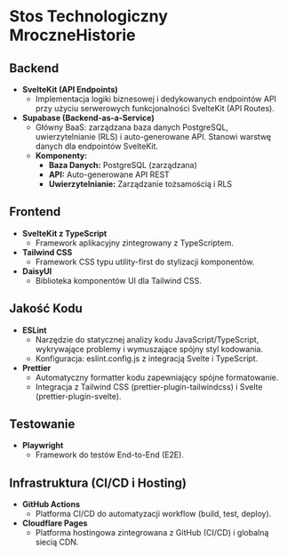 # Stos Technologiczny MroczneHistorie

## Backend

- **SvelteKit (API Endpoints)**
  - Implementacja logiki biznesowej i dedykowanych endpointów API przy użyciu serwerowych funkcjonalności SvelteKit (API Routes).
- **Supabase (Backend-as-a-Service)**
  - Główny BaaS: zarządzana baza danych PostgreSQL, uwierzytelnianie (RLS) i auto-generowane API. Stanowi warstwę danych dla endpointów SvelteKit.
  - **Komponenty:**
    - **Baza Danych:** PostgreSQL (zarządzana)
    - **API:** Auto-generowane API REST
    - **Uwierzytelnianie:** Zarządzanie tożsamością i RLS

## Frontend

- **SvelteKit z TypeScript**
  - Framework aplikacyjny zintegrowany z TypeScriptem.
- **Tailwind CSS**
  - Framework CSS typu utility-first do stylizacji komponentów.
- **DaisyUI**
  - Biblioteka komponentów UI dla Tailwind CSS.

## Jakość Kodu

- **ESLint**
  - Narzędzie do statycznej analizy kodu JavaScript/TypeScript, wykrywające problemy i wymuszające spójny styl kodowania.
  - Konfiguracja: eslint.config.js z integracją Svelte i TypeScript.
- **Prettier**
  - Automatyczny formatter kodu zapewniający spójne formatowanie.
  - Integracja z Tailwind CSS (prettier-plugin-tailwindcss) i Svelte (prettier-plugin-svelte).

## Testowanie

- **Playwright**
  - Framework do testów End-to-End (E2E).

## Infrastruktura (CI/CD i Hosting)

- **GitHub Actions**
  - Platforma CI/CD do automatyzacji workflow (build, test, deploy).
- **Cloudflare Pages**
  - Platforma hostingowa zintegrowana z GitHub (CI/CD) i globalną siecią CDN.
